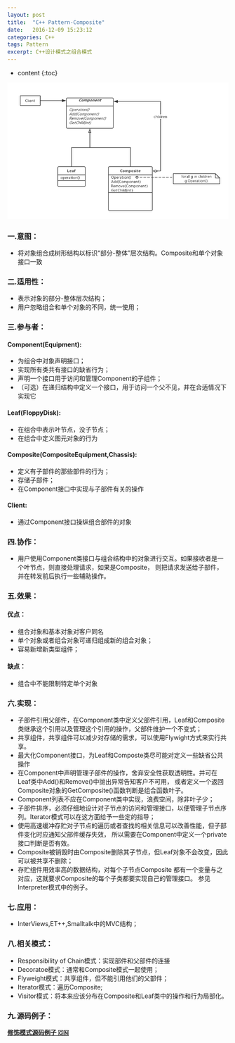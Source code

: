 ```yaml
---
layout: post
title:  "C++ Pattern-Composite"
date:   2016-12-09 15:23:12
categories: C++
tags: Pattern
excerpt: C++设计模式之组合模式
---
```


* content
{:toc}

![github](https://raw.githubusercontent.com/cheng668/image/master/%E7%BB%84%E5%90%88%E6%A8%A1%E5%BC%8F.png) 

### 一.意图：
* 将对象组合成树形结构以标识“部分-整体”层次结构。Composite和单个对象接口一致

### 二.适用性：  
* 表示对象的部分-整体层次结构；
* 用户忽略组合和单个对象的不同，统一使用；

### 三.参与者：
  
#### Component(Equipment):
* 为组合中对象声明接口；
* 实现所有类共有接口的缺省行为；
* 声明一个接口用于访问和管理Component的子组件；
* （可选）在递归结构中定义一个接口，用于访问一个父不见，并在合适情况下实现它

#### Leaf(FloppyDisk):
* 在组合中表示叶节点，没子节点；
* 在组合中定义图元对象的行为

#### Composite(CompositeEquipment,Chassis):
* 定义有子部件的那些部件的行为；
* 存储子部件；
* 在Component接口中实现与子部件有关的操作

#### Client:
* 通过Component接口操纵组合部件的对象

### 四.协作：  
* 用户使用Component类接口与组合结构中的对象进行交互。如果接收者是一个叶节点，则直接处理请求，如果是Composite，
则把请求发送给子部件，并在转发前后执行一些辅助操作。

### 五.效果：
  
#### 优点：
* 组合对象和基本对象对客户同名
* 单个对象或者组合对象可递归组成新的组合对象；
* 容易新增新类型组件；

#### 缺点：
* 组合中不能限制特定单个对象

### 六.实现：  
* 子部件引用父部件，在Component类中定义父部件引用，Leaf和Composite类继承这个引用以及管理这个引用的操作，父部件维护一个不变式；
* 共享组件，共享组件可以减少对存储的需求，可以使用Flywight方式来实行共享。
* 最大化Component接口，为Leaf和Composte类尽可能对定义一些缺省公共操作
* 在Component中声明管理子部件的操作，舍弃安全性获取透明性。并可在Leaf类中Add()和Remove()中抛出异常告知客户不可用，
或者定义一个返回Composite对象的GetComposite()函数判断是组合函数叶子。
* Component列表不应在Component类中实现，浪费空间，除非叶子少；
* 子部件排序，必须仔细地设计对子节点的访问和管理接口，以便管理子节点序列。Iterator模式可以在这方面给予一些定的指导；
* 使用高速缓冲存贮对子节点的遍历或者查找的相关信息可以改善性能，但子部件变化时应通知父部件缓存失效，
所以需要在Component中定义一个private接口判断是否有效。
* Composite被销毁时由Composite删除其子节点，但Leaf对象不会改变，因此可以被共享不删除；
* 存贮组件用效率高的数据结构，对每个子节点Composite 都有一个变量与之对应，这就要求Composite的每个子类都要实现自己的管理接口。
    参见Interpreter模式中的例子。

### 七.应用：  
* InterViews,ET++,Smalltalk中的MVC结构；
 
### 八.相关模式：  
* Responsibility of Chain模式：实现部件和父部件的连接
* Decoratoe模式：通常和Composite模式一起使用；
* Flyweight模式：共享组件，但不能引用他们的父部件；
* Iterator模式：遍历Composite;
* Visitor模式：将本来应该分布在Composite和Leaf类中的操作和行为局部化。

### 九.源码例子：

**[修饰模式源码例子 🇨🇳](https://github.com/cheng668/Pattern-Composite)**